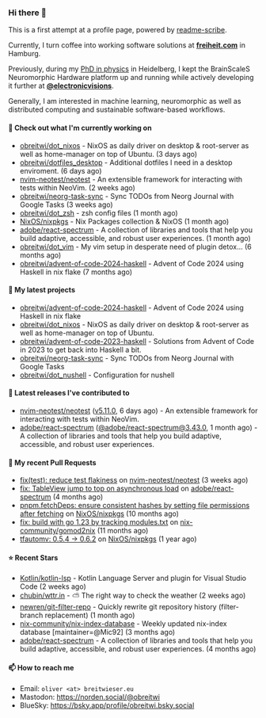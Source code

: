 ### Hi there 👋

This is a first attempt at a profile page, powered by [readme-scribe](https://github.com/muesli/readme-scribe).

Currently, I turn coffee into working software solutions at [**freiheit.com**](https://freiheit.com/) in Hamburg.

Previously, during my [PhD in physics](http://dx.doi.org/10.11588/heidok.00030261) in Heidelberg, I kept the BrainScaleS Neuromorphic Hardware platform up and running while actively developing it further at [**@electronicvisions**](https://github.com/electronicvisions).

Generally, I am interested in machine learning, neuromorphic as well as distributed computing and sustainable software-based workflows.

#### 👷 Check out what I'm currently working on

- [obreitwi/dot_nixos](https://github.com/obreitwi/dot_nixos) - NixOS as daily driver on desktop &amp; root-server as well as home-manager on top of Ubuntu. (3 days ago)
- [obreitwi/dotfiles_desktop](https://github.com/obreitwi/dotfiles_desktop) - Additional dotfiles I need in a desktop enviroment. (6 days ago)
- [nvim-neotest/neotest](https://github.com/nvim-neotest/neotest) - An extensible framework for interacting with tests within NeoVim. (2 weeks ago)
- [obreitwi/neorg-task-sync](https://github.com/obreitwi/neorg-task-sync) - Sync TODOs from Neorg Journal with Google Tasks (3 weeks ago)
- [obreitwi/dot_zsh](https://github.com/obreitwi/dot_zsh) - zsh config files (1 month ago)
- [NixOS/nixpkgs](https://github.com/NixOS/nixpkgs) - Nix Packages collection &amp; NixOS (1 month ago)
- [adobe/react-spectrum](https://github.com/adobe/react-spectrum) - A collection of libraries and tools that help you build adaptive, accessible, and robust user experiences. (1 month ago)
- [obreitwi/dot_vim](https://github.com/obreitwi/dot_vim) - My vim setup in desperate need of plugin detox… (6 months ago)
- [obreitwi/advent-of-code-2024-haskell](https://github.com/obreitwi/advent-of-code-2024-haskell) - Advent of Code 2024 using Haskell in nix flake (7 months ago)

#### 🌱 My latest projects

- [obreitwi/advent-of-code-2024-haskell](https://github.com/obreitwi/advent-of-code-2024-haskell) - Advent of Code 2024 using Haskell in nix flake
- [obreitwi/dot_nixos](https://github.com/obreitwi/dot_nixos) - NixOS as daily driver on desktop &amp; root-server as well as home-manager on top of Ubuntu.
- [obreitwi/advent-of-code-2023-haskell](https://github.com/obreitwi/advent-of-code-2023-haskell) - Solutions from Advent of Code in 2023 to get back into Haskell a bit.
- [obreitwi/neorg-task-sync](https://github.com/obreitwi/neorg-task-sync) - Sync TODOs from Neorg Journal with Google Tasks
- [obreitwi/dot_nushell](https://github.com/obreitwi/dot_nushell) - Configuration for nushell

#### 🔭 Latest releases I've contributed to

- [nvim-neotest/neotest](https://github.com/nvim-neotest/neotest) ([v5.11.0](https://github.com/nvim-neotest/neotest/releases/tag/v5.11.0), 6 days ago) - An extensible framework for interacting with tests within NeoVim.
- [adobe/react-spectrum](https://github.com/adobe/react-spectrum) ([@adobe/react-spectrum@3.43.0](https://github.com/adobe/react-spectrum/releases/tag/%40adobe/react-spectrum%403.43.0), 1 month ago) - A collection of libraries and tools that help you build adaptive, accessible, and robust user experiences.

#### 🔨 My recent Pull Requests

- [fix(test): reduce test flakiness](https://github.com/nvim-neotest/neotest/pull/529) on [nvim-neotest/neotest](https://github.com/nvim-neotest/neotest) (3 weeks ago)
- [fix: TableView jump to top on asynchronous load](https://github.com/adobe/react-spectrum/pull/8133) on [adobe/react-spectrum](https://github.com/adobe/react-spectrum) (4 months ago)
- [pnpm.fetchDeps: ensure consistent hashes by setting file permissions after fetching](https://github.com/NixOS/nixpkgs/pull/350063) on [NixOS/nixpkgs](https://github.com/NixOS/nixpkgs) (10 months ago)
- [fix: build with go 1.23 by tracking modules.txt](https://github.com/nix-community/gomod2nix/pull/168) on [nix-community/gomod2nix](https://github.com/nix-community/gomod2nix) (11 months ago)
- [tfautomv: 0.5.4 -&gt; 0.6.2](https://github.com/NixOS/nixpkgs/pull/334475) on [NixOS/nixpkgs](https://github.com/NixOS/nixpkgs) (1 year ago)

#### ⭐ Recent Stars

- [Kotlin/kotlin-lsp](https://github.com/Kotlin/kotlin-lsp) - Kotlin Language Server and plugin for Visual Studio Code (2 weeks ago)
- [chubin/wttr.in](https://github.com/chubin/wttr.in) - :partly_sunny: The right way to check the weather (2 weeks ago)
- [newren/git-filter-repo](https://github.com/newren/git-filter-repo) - Quickly rewrite git repository history (filter-branch replacement) (1 month ago)
- [nix-community/nix-index-database](https://github.com/nix-community/nix-index-database) - Weekly updated nix-index database [maintainer=@Mic92] (3 months ago)
- [adobe/react-spectrum](https://github.com/adobe/react-spectrum) - A collection of libraries and tools that help you build adaptive, accessible, and robust user experiences. (4 months ago)

#### 📫 How to reach me

- Email: `oliver <at> breitwieser.eu`
- Mastodon: https://norden.social/@obreitwi
- BlueSky: https://bsky.app/profile/obreitwi.bsky.social

